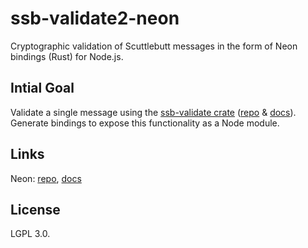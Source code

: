 # ssb-validate2-neon

Cryptographic validation of Scuttlebutt messages in the form of Neon bindings (Rust) for Node.js.

## Intial Goal

Validate a single message using the [ssb-validate crate](https://crates.io/crates/ssb-validate) ([repo](https://github.com/sunrise-choir/ssb-validate) & [docs](https://docs.rs/ssb-validate/1.0.1/ssb_validate/index.html)). Generate bindings to expose this functionality as a Node module.

## Links

Neon: [repo](https://github.com/neon-bindings/neon), [docs](https://neon-bindings.com/docs/intro)

## License

LGPL 3.0.

